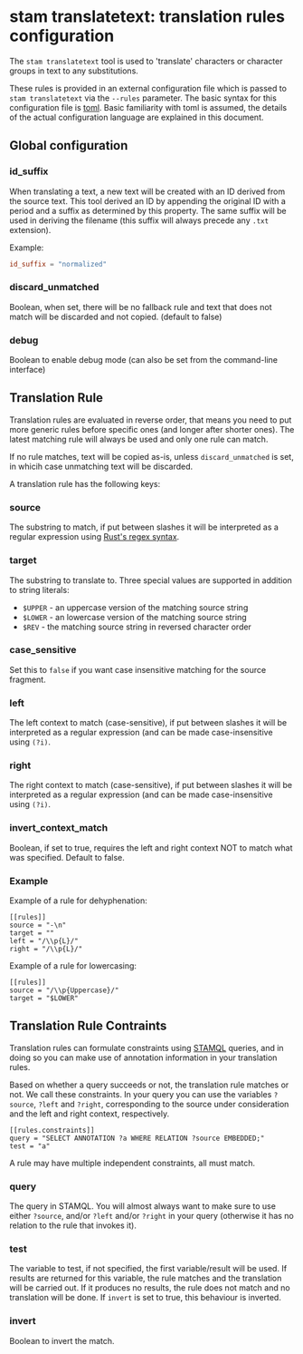 # stam translatetext: translation rules configuration 

The `stam translatetext` tool is used to 'translate' characters or character
groups in text to any substitutions.

These rules is provided in an external configuration file which is passed to
`stam translatetext` via the `--rules` parameter. The basic syntax for this configuration
file is [toml](https://toml.io/en/). Basic familiarity with toml is assumed,
the details of the actual configuration language are explained in this
document.

## Global configuration

### id_suffix

When translating a text, a new text will be created with an ID derived from the
source text. This tool derived an ID by appending the original ID with a period
and a suffix as determined by this property. The same suffix will be used in
deriving the filename (this suffix will always precede any `.txt` extension).

Example:

```toml
id_suffix = "normalized"
```

### discard_unmatched

Boolean, when set, there will be no fallback rule and text that does not match will be discarded and not copied. (default to false)

### debug

Boolean to enable debug mode (can also be set from the command-line interface)

## Translation Rule

Translation rules are evaluated in reverse order, that means you need to put
more generic rules before specific ones (and longer after shorter ones). The
latest matching rule will always be used and only one rule can match.

If no rule matches, text will be copied as-is, unless `discard_unmatched` is
set, in whicih case unmatching text will be discarded.

A translation rule has the following keys:

### source

The substring to match, if put between slashes it will be interpreted as a regular expression using [Rust's regex syntax](https://docs.rs/regex/latest/regex/#syntax).

### target

The substring to translate to. Three special values are supported in addition to string literals:

* `$UPPER` - an uppercase version of the matching source string
* `$LOWER` - an lowercase version of the matching source string
* `$REV` - the matching source string in reversed character order

### case_sensitive

Set this to `false` if you want case insensitive matching for the source fragment.

### left

The left context to match (case-sensitive), if put between slashes it will be interpreted as a regular expression (and can be made case-insensitive using `(?i)`.

### right

The right context to match (case-sensitive), if put between slashes it will be interpreted as a regular expression (and can be made case-insensitive using `(?i)`.

### invert_context_match

Boolean, if set to true, requires the left and right context NOT to match what was specified. Default to false.

### Example

Example of a rule for dehyphenation:

```
[[rules]]
source = "-\n"
target = ""
left = "/\\p{L}/"
right = "/\\p{L}/"
```

Example of a rule for lowercasing:

```
[[rules]]
source = "/\\p{Uppercase}/"
target = "$LOWER"
```

## Translation Rule Contraints

Translation rules can formulate constraints using
[STAMQL](https://github.com/annotation/stam/tree/master/extensions/stam-query)
queries, and in doing so you can make use of annotation information in your
translation rules.

Based on whether a query succeeds or not, the translation rule matches or not.
We call these constraints. In your query you can use the variables `?source`,
`?left` and `?right`, corresponding to the source under consideration and the
left and right context, respectively.

```
[[rules.constraints]]
query = "SELECT ANNOTATION ?a WHERE RELATION ?source EMBEDDED;"
test = "a"
```
A rule may have multiple independent constraints, all must match.

### query

The query in STAMQL. You will almost always want to make sure to use either `?source`, and/or `?left` and/or `?right` in your query (otherwise it has no relation to the rule that invokes it).

### test

The variable to test, if not specified, the first variable/result will be used.
If results are returned for this variable, the rule matches and the translation will be carried out. If it produces no results, the rule does not match and no translation will be done. If `invert` is set to true, this behaviour is inverted.

### invert

Boolean to invert the match.
